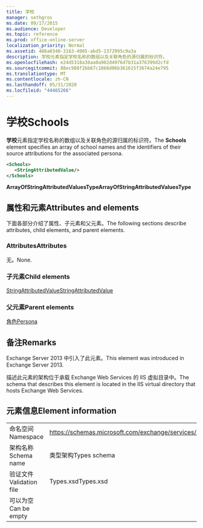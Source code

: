 ```yaml
---
title: 学校
manager: sethgros
ms.date: 09/17/2015
ms.audience: Developer
ms.topic: reference
ms.prod: office-online-server
localization_priority: Normal
ms.assetid: 486a0340-3163-4905-abd5-1372995c9a3a
description: 学校元素指定学校名称的数组以及关联角色的源归属的标识符。
ms.openlocfilehash: e24d5318a38aa0a902d4976d7b31a376399d2cfd
ms.sourcegitcommit: 88ec988f2bb67c1866d06b361615f3674a24e795
ms.translationtype: MT
ms.contentlocale: zh-CN
ms.lasthandoff: 05/31/2020
ms.locfileid: "44465266"
---
```

# <a name="schools"></a><span data-ttu-id="40365-103">学校</span><span class="sxs-lookup"><span data-stu-id="40365-103">Schools</span></span>

<span data-ttu-id="40365-104">**学校**元素指定学校名称的数组以及关联角色的源归属的标识符。</span><span class="sxs-lookup"><span data-stu-id="40365-104">The **Schools** element specifies an array of school names and the identifiers of their source attributions for the associated persona.</span></span> 
  
```XML
<Schools>
   <StringAttributedValue/>
</Schools>
```

 <span data-ttu-id="40365-105">**ArrayOfStringAttributedValuesType**</span><span class="sxs-lookup"><span data-stu-id="40365-105">**ArrayOfStringAttributedValuesType**</span></span>
## <a name="attributes-and-elements"></a><span data-ttu-id="40365-106">属性和元素</span><span class="sxs-lookup"><span data-stu-id="40365-106">Attributes and elements</span></span>

<span data-ttu-id="40365-107">下面各部分介绍了属性、子元素和父元素。</span><span class="sxs-lookup"><span data-stu-id="40365-107">The following sections describe attributes, child elements, and parent elements.</span></span>
  
### <a name="attributes"></a><span data-ttu-id="40365-108">Attributes</span><span class="sxs-lookup"><span data-stu-id="40365-108">Attributes</span></span>

<span data-ttu-id="40365-109">无。</span><span class="sxs-lookup"><span data-stu-id="40365-109">None.</span></span>
  
### <a name="child-elements"></a><span data-ttu-id="40365-110">子元素</span><span class="sxs-lookup"><span data-stu-id="40365-110">Child elements</span></span>

[<span data-ttu-id="40365-111">StringAttributedValue</span><span class="sxs-lookup"><span data-stu-id="40365-111">StringAttributedValue</span></span>](stringattributedvalue.md)
  
### <a name="parent-elements"></a><span data-ttu-id="40365-112">父元素</span><span class="sxs-lookup"><span data-stu-id="40365-112">Parent elements</span></span>

[<span data-ttu-id="40365-113">角色</span><span class="sxs-lookup"><span data-stu-id="40365-113">Persona</span></span>](persona.md)
  
## <a name="remarks"></a><span data-ttu-id="40365-114">备注</span><span class="sxs-lookup"><span data-stu-id="40365-114">Remarks</span></span>

<span data-ttu-id="40365-115">Exchange Server 2013 中引入了此元素。</span><span class="sxs-lookup"><span data-stu-id="40365-115">This element was introduced in Exchange Server 2013.</span></span>
  
<span data-ttu-id="40365-116">描述此元素的架构位于承载 Exchange Web Services 的 IIS 虚拟目录中。</span><span class="sxs-lookup"><span data-stu-id="40365-116">The schema that describes this element is located in the IIS virtual directory that hosts Exchange Web Services.</span></span>
  
## <a name="element-information"></a><span data-ttu-id="40365-117">元素信息</span><span class="sxs-lookup"><span data-stu-id="40365-117">Element information</span></span>

|||
|:-----|:-----|
|<span data-ttu-id="40365-118">命名空间</span><span class="sxs-lookup"><span data-stu-id="40365-118">Namespace</span></span>  <br/> |https://schemas.microsoft.com/exchange/services/2006/types  <br/> |
|<span data-ttu-id="40365-119">架构名称</span><span class="sxs-lookup"><span data-stu-id="40365-119">Schema name</span></span>  <br/> |<span data-ttu-id="40365-120">类型架构</span><span class="sxs-lookup"><span data-stu-id="40365-120">Types schema</span></span>  <br/> |
|<span data-ttu-id="40365-121">验证文件</span><span class="sxs-lookup"><span data-stu-id="40365-121">Validation file</span></span>  <br/> |<span data-ttu-id="40365-122">Types.xsd</span><span class="sxs-lookup"><span data-stu-id="40365-122">Types.xsd</span></span>  <br/> |
|<span data-ttu-id="40365-123">可以为空</span><span class="sxs-lookup"><span data-stu-id="40365-123">Can be empty</span></span>  <br/> ||
   

